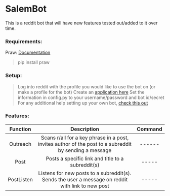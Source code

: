 # SalemBot

This is a reddit bot that will have new features tested out/added to it over time.

### Requirements:

Praw:
[Documentation](https://praw.readthedocs.io)
> pip install praw 

### Setup:

> Log into reddit with the profile you would like to use the bot on (or make a profile for the bot)
> Create an [application here](www.reddit.com/prefs/apps)
> Set the information in config.py to your username/password and bot id/secret
> For any additional help setting up your own bot, [check this out](https://praw.readthedocs.io/en/latest/getting_started/quick_start.html)

### Features:

| Function      | Description           | Command |
| :-------------: |:-------------:| :-----:|
| Outreach | Scans r/all for a key phrase in a post, invites author of the post to a subreddit by sending a message | ------ |
| Post | Posts a specific link and title to a subreddit(s) | ----- |
| PostListen | Listens for new posts to a subreddit(s). Sends the user a message on reddit with link to new post | ----- |